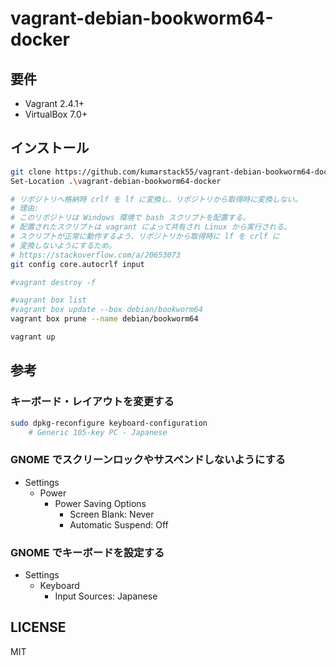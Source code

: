 # vagrant-debian-bookworm64-docker

## 要件

- Vagrant 2.4.1+
- VirtualBox 7.0+

## インストール

```bash
git clone https://github.com/kumarstack55/vagrant-debian-bookworm64-docker.git
Set-Location .\vagrant-debian-bookworm64-docker

# リポジトリへ格納時 crlf を lf に変換し、リポジトリから取得時に変換しない。
# 理由:
# このリポジトリは Windows 環境で bash スクリプトを配置する。
# 配置されたスクリプトは vagrant によって共有され Linux から実行される。
# スクリプトが正常に動作するよう、リポジトリから取得時に lf を crlf に
# 変換しないようにするため。
# https://stackoverflow.com/a/20653073
git config core.autocrlf input

#vagrant destroy -f

#vagrant box list
#vagrant box update --box debian/bookworm64
vagrant box prune --name debian/bookworm64

vagrant up
```

## 参考

### キーボード・レイアウトを変更する

```bash
sudo dpkg-reconfigure keyboard-configuration
    # Generic 105-key PC - Japanese
```

### GNOME でスクリーンロックやサスペンドしないようにする

- Settings
    - Power
        - Power Saving Options
            - Screen Blank: Never
            - Automatic Suspend: Off

### GNOME でキーボードを設定する

- Settings
    - Keyboard
        - Input Sources: Japanese

## LICENSE

MIT

